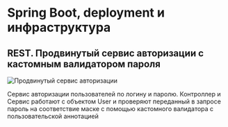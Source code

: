 # Spring Boot, deployment и инфраструктура
## REST. Продвинутый сервис авторизации с кастомным валидатором пароля

![Продвинутый сервис авторизации](https://mojoauth.com/blog/rest-api-authentication/rest-api-authentication.png "Продвинутый сервис авторизации")

Сервис авторизации пользователей по логину и паролю. Контроллер и Сервис работают с объектом User и проверяют переданный в запросе пароль на соответствие маске с помощью кастомного валидатора с пользовательской аннотацией